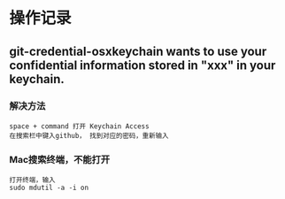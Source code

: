 <!--
 * @Author: kelvin
 * @Date: 2021-04-05 20:18:57
 * @LastEditTime: 2021-04-05 20:30:02
 * @FilePath: /viewBooks/src/assets/EditCodeAssistance.md
 * @Description: 提交代码相关配置记录
-->
# 操作记录
## git-credential-osxkeychain wants to use your confidential information stored in "xxx" in your keychain.
### 解决方法
    space + command 打开 Keychain Access 
    在搜索栏中键入github， 找到对应的密码，重新输入

### Mac搜索终端，不能打开
    打开终端，输入
    sudo mdutil -a -i on